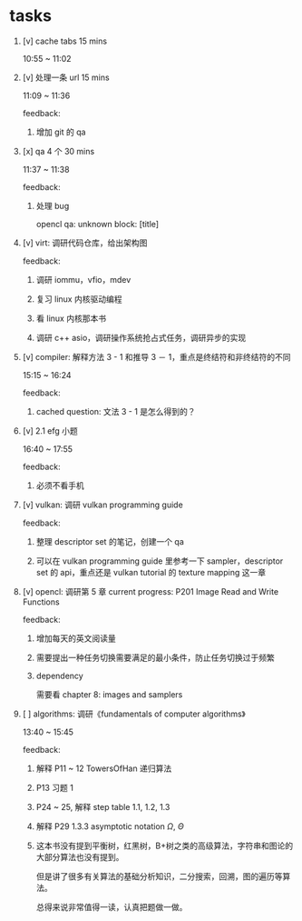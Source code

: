 # tasks

1. [v] cache tabs  15 mins

	10:55 ~ 11:02

2. [v] 处理一条 url  15 mins

	11:09 ~ 11:36

	feedback:

	1. 增加 git 的 qa

3. [x] qa 4 个  30 mins

	11:37 ~ 11:38

	feedback:

	1. 处理 bug
	
		opencl qa: unknown block: [title]

4. [v] virt: 调研代码仓库，给出架构图

	feedback:

	1. 调研 iommu，vfio，mdev

	2. 复习 linux 内核驱动编程

	3. 看 linux 内核那本书

	4. 调研 c++ asio，调研操作系统抢占式任务，调研异步的实现

5. [v] compiler: 解释方法 3 - 1 和推导 3 － 1，重点是终结符和非终结符的不同

	15:15 ~ 16:24

	feedback:

	1. cached question: 文法 3 - 1 是怎么得到的？

6. [v] 2.1 efg 小题

	16:40 ~ 17:55

	feedback:
	
	1. 必须不看手机

7. [v] vulkan: 调研 vulkan programming guide

	feedback:

	1. 整理 descriptor set 的笔记，创建一个 qa

	2. 可以在 vulkan programming guide 里参考一下 sampler，descriptor set 的 api，重点还是 vulkan tutorial 的 texture mapping 这一章

8. [v] opencl: 调研第 5 章 current progress: P201 Image Read and Write Functions

	feedback:

	1. 增加每天的英文阅读量

	2. 需要提出一种任务切换需要满足的最小条件，防止任务切换过于频繁

	3. dependency

		需要看 chapter 8: images and samplers

9. [ ] algorithms: 调研《fundamentals of computer algorithms》

	13:40 ~ 15:45

	feedback:

	1. 解释 P11 ~ 12 TowersOfHan 递归算法

	2. P13 习题 1

	3. P24 ~ 25, 解释 step table 1.1, 1.2, 1.3

	4. 解释 P29 1.3.3 asymptotic notation $\Omega$, $\Theta$

	5. 这本书没有提到平衡树，红黑树，B+树之类的高级算法，字符串和图论的大部分算法也没有提到。

		但是讲了很多有关算法的基础分析知识，二分搜索，回溯，图的遍历等算法。

		总得来说非常值得一读，认真把题做一做。
